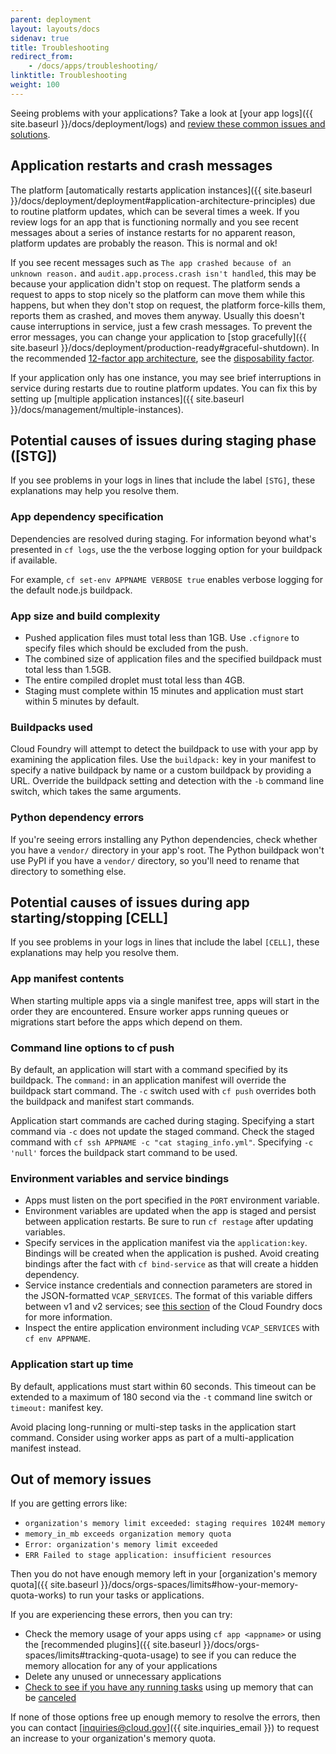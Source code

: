 ```yaml
---
parent: deployment
layout: layouts/docs
sidenav: true
title: Troubleshooting
redirect_from:
    - /docs/apps/troubleshooting/
linktitle: Troubleshooting
weight: 100
---
```


Seeing problems with your applications? Take a look at [your app logs]({{ site.baseurl }}/docs/deployment/logs) and [review these common issues and solutions](https://docs.cloudfoundry.org/devguide/deploy-apps/troubleshoot-app-health.html).

## Application restarts and crash messages

The platform [automatically restarts application instances]({{ site.baseurl }}/docs/deployment/deployment#application-architecture-principles) due to routine platform updates, which can be several times a week. If you review logs for an app that is functioning normally and you see recent messages about a series of instance restarts for no apparent reason, platform updates are probably the reason. This is normal and ok!

If you see recent messages such as `The app crashed because of an unknown reason.` and `audit.app.process.crash isn't handled`, this may be because your application didn't stop on request. The platform sends a request to apps to stop nicely so the platform can move them while this happens, but when they don't stop on request, the platform force-kills them, reports them as crashed, and moves them anyway. Usually this doesn't cause interruptions in service, just a few crash messages. To prevent the error messages, you can change your application to [stop gracefully]({{ site.baseurl }}/docs/deployment/production-ready#graceful-shutdown). In the recommended [12-factor app architecture](https://12factor.net/), see the [disposability factor](https://12factor.net/disposability).

If your application only has one instance, you may see brief interruptions in service during restarts due to routine platform updates. You can fix this by setting up [multiple application instances]({{ site.baseurl }}/docs/management/multiple-instances).

## Potential causes of issues during staging phase ([STG])

If you see problems in your logs in lines that include the label `[STG]`, these explanations may help you resolve them.

### App dependency specification

Dependencies are resolved during staging. For information beyond what's presented in `cf logs`, use the the verbose logging option for your buildpack if available.

For example, `cf set-env APPNAME VERBOSE true` enables verbose logging for the default node.js buildpack.

### App size and build complexity

- Pushed application files must total less than 1GB. Use `.cfignore` to specify files which should be excluded from the push.
- The combined size of application files and the specified buildpack must total less than 1.5GB.
- The entire compiled droplet must total less than 4GB.
- Staging must complete within 15 minutes and application must start within 5 minutes by default.

### Buildpacks used

Cloud Foundry will attempt to detect the buildpack to use with your app by examining the application files. Use the `buildpack:` key in your manifest to specify a native buildpack by name or a custom buildpack by providing a URL. Override the buildpack setting and detection with the `-b` command line switch, which takes the same arguments.

### Python dependency errors

If you're seeing errors installing any Python dependencies, check whether you have a `vendor/` directory in your app's root. The Python buildpack won't use PyPI if you have a `vendor/` directory, so you'll need to rename that directory to something else.

## Potential causes of issues during app starting/stopping [CELL]

If you see problems in your logs in lines that include the label `[CELL]`, these explanations may help you resolve them.

### App manifest contents

When starting multiple apps via a single manifest tree, apps will start in the order they are encountered. Ensure worker apps running queues or migrations start before the apps which depend on them.

### Command line options to cf push

By default, an application will start with a command specified by its buildpack. The `command:` in an application manifest will override the buildpack start command. The `-c` switch used with `cf push` overrides both the buildpack and manifest start commands.

Application start commands are cached during staging. Specifying a start command via `-c` does not update the staged command. Check the staged command with `cf ssh APPNAME -c "cat staging_info.yml"`. Specifying `-c 'null'` forces the buildpack start command to be used.

### Environment variables and service bindings

- Apps must listen on the port specified in the `PORT` environment variable.
- Environment variables are updated when the app is staged and persist between application restarts. Be sure to run `cf restage` after updating variables.
- Specify services in the application manifest via the `application:key`. Bindings will be created when the application is pushed. Avoid creating bindings after the fact with `cf bind-service` as that will create a hidden dependency.
- Service instance credentials and connection parameters are stored in the JSON-formatted `VCAP_SERVICES`. The format of this variable differs between v1 and v2 services; see [this section](http://docs.cloudfoundry.org/devguide/deploy-apps/environment-variable.html#VCAP-SERVICES) of the Cloud Foundry docs for more information.
- Inspect the entire application environment including `VCAP_SERVICES` with `cf env APPNAME`.

### Application start up time

By default, applications must start within 60 seconds. This timeout can be extended to a maximum of 180 second via the `-t` command line switch or `timeout:` manifest key.

Avoid placing long-running or multi-step tasks in the application start command. Consider using worker apps as part of a multi-application manifest instead.

## Out of memory issues

If you are getting errors like:

- `organization's memory limit exceeded: staging requires 1024M memory`
- `memory_in_mb exceeds organization memory quota`
- `Error: organization's memory limit exceeded`
- `ERR Failed to stage application: insufficient resources`

Then you do not have enough memory left in your [organization's memory quota]({{ site.baseurl }}/docs/orgs-spaces/limits#how-your-memory-quota-works) to run your tasks or applications.

If you are experiencing these errors, then you can try:

- Check the memory usage of your apps using `cf app <appname>` or using the [recommended plugins]({{ site.baseurl }}/docs/orgs-spaces/limits#tracking-quota-usage) to see if you can reduce the memory allocation for any of your applications
- Delete any unused or unnecessary applications
- [Check to see if you have any running tasks](https://docs.cloudfoundry.org/devguide/using-tasks.html#list-tasks) using up memory that can be [canceled](https://docs.cloudfoundry.org/devguide/using-tasks.html#cancel-task)

If none of those options free up enough memory to resolve the errors, then you can contact [inquiries@cloud.gov]({{ site.inquiries_email }}) to request an increase to your organization's memory quota.
